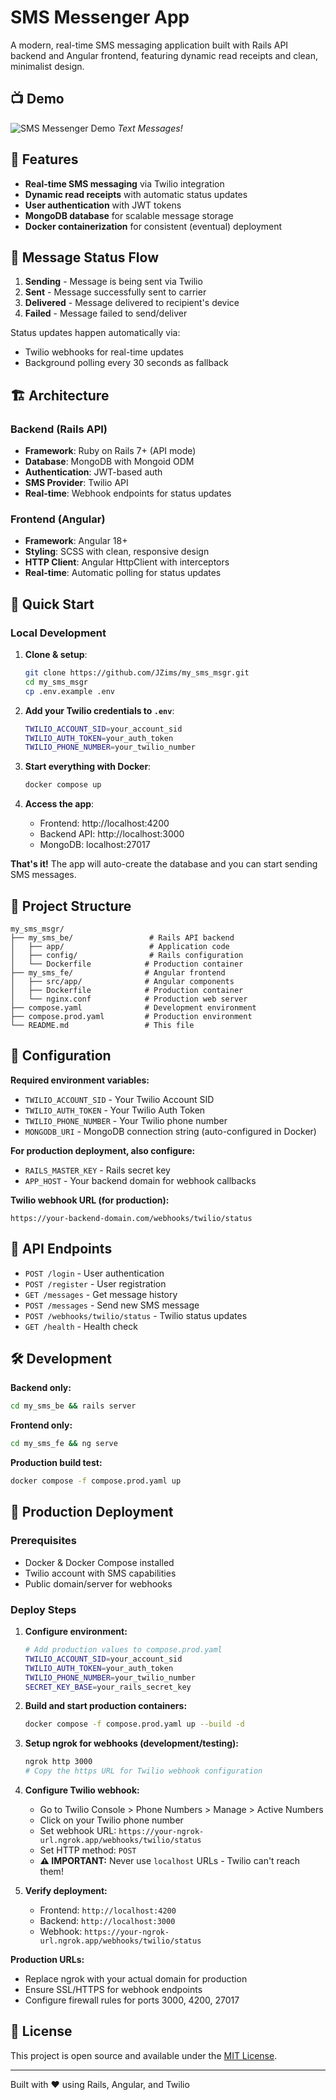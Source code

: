 # SMS Messenger App

A modern, real-time SMS messaging application built with Rails API backend and Angular frontend, featuring dynamic read receipts and clean, minimalist design.

## 📺 Demo

![SMS Messenger Demo](my_sms_demo.gif)
*Text Messages!*

## 🚀 Features

- **Real-time SMS messaging** via Twilio integration
- **Dynamic read receipts** with automatic status updates
- **User authentication** with JWT tokens
- **MongoDB database** for scalable message storage
- **Docker containerization** for consistent (eventual) deployment

## 📱 Message Status Flow

1. **Sending** - Message is being sent via Twilio
2. **Sent** - Message successfully sent to carrier
3. **Delivered** - Message delivered to recipient's device
4. **Failed** - Message failed to send/deliver

Status updates happen automatically via:
- Twilio webhooks for real-time updates
- Background polling every 30 seconds as fallback

## 🏗️ Architecture

### Backend (Rails API)
- **Framework**: Ruby on Rails 7+ (API mode)
- **Database**: MongoDB with Mongoid ODM
- **Authentication**: JWT-based auth
- **SMS Provider**: Twilio API
- **Real-time**: Webhook endpoints for status updates

### Frontend (Angular)
- **Framework**: Angular 18+
- **Styling**: SCSS with clean, responsive design
- **HTTP Client**: Angular HttpClient with interceptors
- **Real-time**: Automatic polling for status updates

## 🚀 Quick Start

### Local Development

1. **Clone & setup**:
   ```bash
   git clone https://github.com/JZims/my_sms_msgr.git
   cd my_sms_msgr
   cp .env.example .env
   ```

2. **Add your Twilio credentials to `.env`**:
   ```bash
   TWILIO_ACCOUNT_SID=your_account_sid
   TWILIO_AUTH_TOKEN=your_auth_token  
   TWILIO_PHONE_NUMBER=your_twilio_number
   ```

3. **Start everything with Docker**:
   ```bash
   docker compose up
   ```

4. **Access the app**:
   - Frontend: http://localhost:4200
   - Backend API: http://localhost:3000
   - MongoDB: localhost:27017

**That's it!** The app will auto-create the database and you can start sending SMS messages.

## 📁 Project Structure

```
my_sms_msgr/
├── my_sms_be/                 # Rails API backend
│   ├── app/                   # Application code
│   ├── config/                # Rails configuration
│   └── Dockerfile            # Production container
├── my_sms_fe/                # Angular frontend  
│   ├── src/app/              # Angular components
│   ├── Dockerfile            # Production container
│   └── nginx.conf            # Production web server
├── compose.yaml              # Development environment
├── compose.prod.yaml         # Production environment
└── README.md                 # This file
```

## 🔧 Configuration

**Required environment variables:**
- `TWILIO_ACCOUNT_SID` - Your Twilio Account SID
- `TWILIO_AUTH_TOKEN` - Your Twilio Auth Token  
- `TWILIO_PHONE_NUMBER` - Your Twilio phone number
- `MONGODB_URI` - MongoDB connection string (auto-configured in Docker)

**For production deployment, also configure:**
- `RAILS_MASTER_KEY` - Rails secret key  
- `APP_HOST` - Your backend domain for webhook callbacks

**Twilio webhook URL (for production):**
```
https://your-backend-domain.com/webhooks/twilio/status
```

## 🧪 API Endpoints

- `POST /login` - User authentication
- `POST /register` - User registration  
- `GET /messages` - Get message history
- `POST /messages` - Send new SMS message
- `POST /webhooks/twilio/status` - Twilio status updates
- `GET /health` - Health check

## 🛠️ Development

**Backend only:**
```bash
cd my_sms_be && rails server
```

**Frontend only:**
```bash  
cd my_sms_fe && ng serve
```

**Production build test:**
```bash
docker compose -f compose.prod.yaml up
```

## 🚀 Production Deployment

### Prerequisites
- Docker & Docker Compose installed
- Twilio account with SMS capabilities
- Public domain/server for webhooks

### Deploy Steps

1. **Configure environment:**
   ```bash
   # Add production values to compose.prod.yaml
   TWILIO_ACCOUNT_SID=your_account_sid
   TWILIO_AUTH_TOKEN=your_auth_token  
   TWILIO_PHONE_NUMBER=your_twilio_number
   SECRET_KEY_BASE=your_rails_secret_key
   ```

2. **Build and start production containers:**
   ```bash
   docker compose -f compose.prod.yaml up --build -d
   ```

3. **Setup ngrok for webhooks (development/testing):**
   ```bash
   ngrok http 3000
   # Copy the https URL for Twilio webhook configuration
   ```

4. **Configure Twilio webhook:**
   - Go to Twilio Console > Phone Numbers > Manage > Active Numbers
   - Click on your Twilio phone number
   - Set webhook URL: `https://your-ngrok-url.ngrok.app/webhooks/twilio/status`
   - Set HTTP method: `POST`
   - **⚠️ IMPORTANT:** Never use `localhost` URLs - Twilio can't reach them!

5. **Verify deployment:**
   - Frontend: `http://localhost:4200`
   - Backend: `http://localhost:3000`
   - Webhook: `https://your-ngrok-url.ngrok.app/webhooks/twilio/status`

**Production URLs:**
- Replace ngrok with your actual domain for production
- Ensure SSL/HTTPS for webhook endpoints
- Configure firewall rules for ports 3000, 4200, 27017

## 📝 License

This project is open source and available under the [MIT License](LICENSE).

---

Built with ❤️ using Rails, Angular, and Twilio
